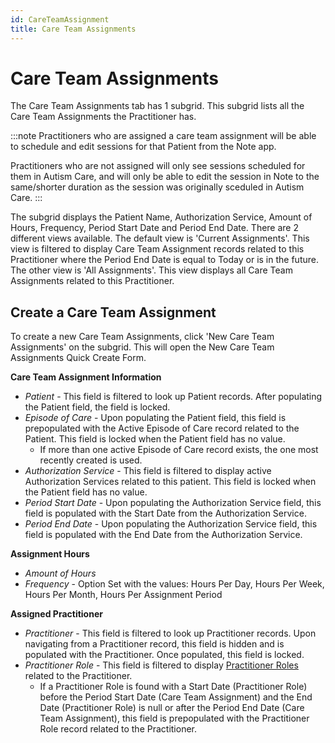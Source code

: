 ```yaml
---
id: CareTeamAssignment
title: Care Team Assignments
---
```

# Care Team Assignments

The Care Team Assignments tab has 1 subgrid. This subgrid lists all the Care Team Assignments the Practitioner has.   

:::note
Practitioners who are assigned a care team assignment will be able to schedule and edit sessions for that Patient from the Note app. 

Practitioners who are not assigned will only see sessions scheduled for them in Autism Care, and will only be able to edit the session in Note to the same/shorter duration as the session was originally sceduled in Autism Care.
::: 

The subgrid displays the Patient Name, Authorization Service, Amount of Hours, Frequency, Period Start Date and Period End Date. There are 2 different views available. The default view is 'Current Assignments'. This view is filtered to display Care Team Assignment records related to this Practitioner where the Period End Date is equal to Today or is in the future. The other view is 'All Assignments'. This view displays all Care Team Assignments related to this Practitioner.



## Create a Care Team Assignment

To create a new Care Team Assignments, click 'New Care Team Assignments' on the subgrid. This will open the New Care Team Assignments Quick Create Form.

**Care Team Assignment Information**
- *Patient* - This field is filtered to look up Patient records. After populating the Patient field, the field is locked.  
- *Episode of Care* - Upon populating the Patient field, this field is prepopulated with the Active Episode of Care record related to the Patient. This field is locked when the Patient field has no value.
  - If more than one active Episode of Care record exists, the one most recently created is used.
- *Authorization Service* - This field is filtered to display active Authorization Services related to this patient. This field is locked when the Patient field has no value.
- *Period Start Date* - Upon populating the Authorization Service field, this field is populated with the Start Date from the Authorization Service. 
- *Period End Date* - Upon populating the Authorization Service field, this field is populated with the End Date from the Authorization Service. 

**Assignment Hours**
- *Amount of Hours*
- *Frequency* - Option Set with the values: Hours Per Day, Hours Per Week, Hours Per Month, Hours Per Assignment Period

**Assigned Practitioner**
- *Practitioner* - This field is filtered to look up Practitioner records. Upon navigating from a Practitioner record, this field is hidden and is populated with the Practitioner. Once populated, this field is locked. 
- *Practitioner Role* - This field is filtered to display [Practitioner Roles](PractitionerRoles.md) related to the Practitioner. 
  - If a Practitioner Role is found with a Start Date (Practitioner Role) before the Period Start Date (Care Team Assignment) and the End Date (Practitioner Role) is null or after the Period End Date (Care Team Assignment), this field is prepopulated with the Practitioner Role record related to the Practitioner.
